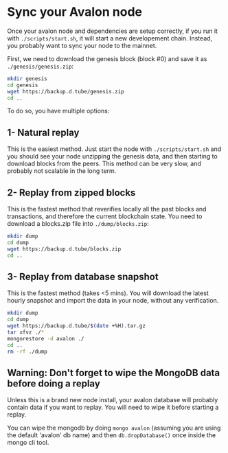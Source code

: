 # Sync your Avalon node

Once your avalon node and dependencies are setup correctly, if you run it with `./scripts/start.sh`, it will start a new developement chain. Instead, you probably want to sync your node to the mainnet.

First, we need to download the genesis block (block #0) and save it as `./genesis/genesis.zip`:
```bash
mkdir genesis
cd genesis
wget https://backup.d.tube/genesis.zip
cd ..
```

To do so, you have multiple options:

## 1- Natural replay
This is the easiest method. Just start the node with `./scripts/start.sh` and you should see your node unzipping the genesis data, and then starting to download blocks from the peers. This method can be very slow, and probably not scalable in the long term.

## 2- Replay from zipped blocks
This is the fastest method that reverifies locally all the past blocks and transactions, and therefore the current blockchain state. You need to download a blocks.zip file into `./dump/blocks.zip`:
```bash
mkdir dump
cd dump
wget https://backup.d.tube/blocks.zip
cd ..
```
## 3- Replay from database snapshot
This is the fastest method (takes <5 mins). You will download the latest hourly snapshot and import the data in your node, without any verification.

```bash
mkdir dump
cd dump
wget https://backup.d.tube/$(date +%H).tar.gz
tar xfvz ./*
mongorestore -d avalon ./
cd ..
rm -rf ./dump
```

## Warning: Don't forget to wipe the MongoDB data before doing a replay
Unless this is a brand new node install, your avalon database will probably contain data if you want to replay. You will need to wipe it before starting a replay.

You can wipe the mongodb by doing `mongo avalon` (assuming you are using the default 'avalon' db name) and then `db.dropDatabase()` once inside the mongo cli tool.
